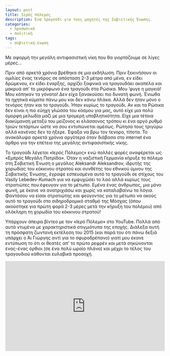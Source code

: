 ```yaml
---
layout: post
title: Ιερός πόλεμος
description: Ένα τραγούδι για τους μαχητές της Σοβιετικής Ένωσης.
categories:
  - προσωπικά
  - πολιτική
tags: 
  - σοβιετική-ένωση
---
```


Με αφορμή την μεγάλη αντιφασιστική νίκη που θα γιορτάζουμε σε λίγες μέρες...

Πριν από αρκετά χρόνια βρέθηκα σε μια εκδήλωση. Πριν ξεκινήσουν οι ομιλίες ένας τενόρος σε απόσταση 2-3 μέτρα από μένα, εν είδει δρώμενου, εν είδει έναρξης, αρχίζει ξαφνικά να τραγουδάει ακαπέλα και μακρυά απ’ το μικρόφωνο ένα τραγούδι στα Ρώσικα. Μου ’φυγε η μαγκιά! Μου κόπηκαν τα γόνατα! Δεν είχα ξανακούσει πιο δυνατή φωνή. Ένιωθα τα ηχητικά κύματα πάνω μου και δεν κάνω πλάκα. Αλλά δεν ήταν μόνο ο τενόρος ήταν και το τραγούδι. Ήταν κυρίως το τραγούδι. Αν και τα Ρώσικα δεν είναι η πιο εύηχη γλώσσα του κόσμου για μας, αυτό είχε μια πολύ όμορφη μελωδία μαζί με μια τρομερή υποβλητικότητα. Είχε μια τέτοια διακύμανση μεταξύ του μείζονος κι ελάσσονος τρόπου κι ένα αργό ρυθμό τριών τετάρτων ώστε να σου εντυπώνεται αμέσως. Ρώτησα τους τριγύρω αλλά κανένας δεν το ήξερε. Έψαξα να βρω τον τενορο, τίποτα. Το ανακάλυψα αρκετά χρόνια αργότερα όταν διάβασα στο internet ένα άρθρο για την επέτειο της μεγάλης αντιφασιστικής νίκης.

Το τραγούδι λέγεται «Ιερός Πόλεμος» ενώ πολλές φορές αναφέρεται ως «Εμπρός Μεγάλη Πατρίδα». Όταν η ναζιστική Γερμανία κήρυξε το πόλεμο στη Σοβιετική Ένωση ο μεγάλος Aleksandr Aleksandrov, ιδρυτής της χορωδίας του κόκκινου στρατού και συνθέτης του εθνικού ύμνου της Σοβιετικής Ένωσης, έγραψε εσπευσμένα αυτό το τραγούδι σε στίχους του Vasily Lebedev-Kumach για να εμψυχώσει το λαό αλλά κυρίως τους στρατιώτες που έφευγαν για το μέτωπο. Εμένα ένας άνθρωπος, μια μόνο φωνή, με έκανε να ανατριχιάσω και χωρίς να καταλαβαίνω τα λόγια. Φαντάσου να είσαι στρατιώτης και φεύγοντας για το μέτωπο να ακούς αυτό το τραγούδι στο σιδηροδρομικό σταθμό της Μόσχας (όπου ακούστηκε για πρώτη φορά 2-3 μέρες μετά την κήρυξη του πολέμου) από ολόκληρη τη χορωδία του κόκκινου στρατού!

Υπάρχουν άπειρα βίντεο με τον «Ιερό Πόλεμο» στο YouTube. Πολλά από αυτά ντυμένα με χαρακτηριστικά στιγμιότυπα της εποχής. Διάλεξα αυτή τη πρόσφατη ζωντανή εκτέλεση του 2015 (και παρά του ότι πάνω δεξιά υπάρχει ο Άι Γιώργης αντί για το σφυροδρέπανο) γιατί μου έκανε εντύπωση το ότι οι θεατές απ’ το πρώτο ρεφρέν και μετά σηκώνονται ένας-ένας όρθιοι (σε ένα πολύ ωραίο πλάνο) και μέχρι το τέλος του τραγουδιού κάθονται ευλαβικά προσοχή.

<div class="yt-video" style="position:relative;height:0;padding-bottom:56.25%"><iframe src="https://www.youtube.com/embed/7aEF1qgIFfE?ecver=2" width="640" height="360" frameborder="0" style="position:absolute;width:100%;height:100%;left:0" allowfullscreen></iframe></div>
